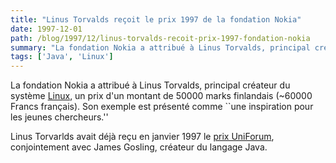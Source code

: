 ```yaml
---
title: "Linus Torvalds reçoit le prix 1997 de la fondation Nokia"
date: 1997-12-01
path: /blog/1997/12/linus-torvalds-recoit-prix-1997-fondation-nokia
summary: "La fondation Nokia a attribué à Linus Torvalds, principal créateur du système Linux, un prix d'un montant de 50000 marks finlandais (~60000 Francs français)."
tags: ['Java', 'Linux']
---
```


La fondation Nokia a attribué à Linus Torvalds, principal créateur du
système <a href="http://www.linux.com/">Linux</a>, un prix d'un montant
de 50000 marks finlandais (~60000 Francs français). Son exemple est
présenté comme ``une inspiration pour les jeunes chercheurs.''

Linus Torvarlds avait déjà reçu en janvier 1997 le
<a href="http://www.ssc.com/lg/issue14/linus.html">prix UniForum</a>,
conjointement avec James Gosling, créateur du langage Java.


